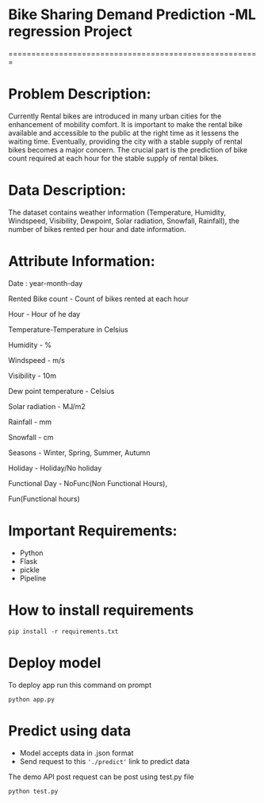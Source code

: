 # Bike Sharing Demand Prediction -ML regression Project
=======================================================

# Problem Description:

Currently Rental bikes are introduced in many urban cities for the enhancement of mobility comfort. It is important to make the rental bike available and accessible to the public at the right time as it lessens the waiting time. Eventually, providing the city with a stable supply of rental bikes becomes a major concern. The crucial part is the prediction of bike count required at each hour for the stable supply of rental bikes.

# Data Description:

The dataset contains weather information (Temperature, Humidity, Windspeed, Visibility, Dewpoint, Solar radiation, Snowfall, Rainfall), the number of bikes rented per hour and date information.

# Attribute Information:

Date : year-month-day

Rented Bike count - Count of bikes rented at each hour

Hour - Hour of he day

Temperature-Temperature in Celsius

Humidity - %

Windspeed - m/s

Visibility - 10m

Dew point temperature - Celsius

Solar radiation - MJ/m2

Rainfall - mm

Snowfall - cm

Seasons - Winter, Spring, Summer, Autumn

Holiday - Holiday/No holiday

Functional Day - NoFunc(Non Functional Hours),

Fun(Functional hours)

# Important Requirements:

- Python
- Flask
- pickle
- Pipeline

# How to install requirements

`pip install -r requirements.txt`


# Deploy model

To deploy app run this command on prompt

`python app.py`


# Predict using data

- Model accepts data in .json format
- Send request to this `'./predict'` link to predict data

The demo API post request can be post using test.py file

`python test.py`
